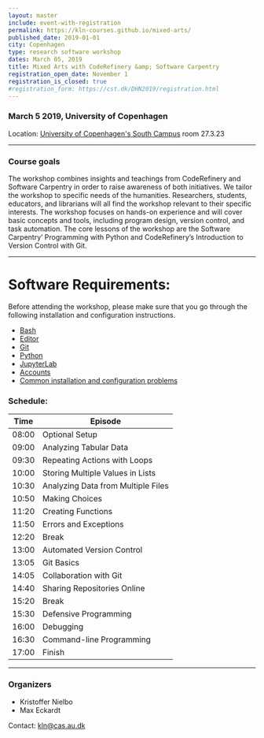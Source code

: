 ```yaml
---
layout: master
include: event-with-registration
permalink: https://kln-courses.github.io/mixed-arts/
published_date: 2019-01-01
city: Copenhagen
type: research software workshop
dates: March 05, 2019
title: Mixed Arts with CodeRefinery &amp; Software Carpentry
registration_open_date: November 1
registration_is_closed: true
#registration_form: https://cst.dk/DHN2019/registration.html
---
```


### March 5 2019, University of Copenhagen 

Location: [University of Copenhagen's South Campus](https://goo.gl/maps/XdJXMDtVPLQ2) room 27.3.23

---

### Course goals

The workshop combines insights and teachings from CodeRefinery and Software Carpentry in order to raise awareness of both initiatives. We tailor the workshop to specific needs of the humanities. Researchers, students, educators, and librarians will all find the workshop relevant to their specific interests. The workshop focuses on hands-on experience and will cover basic concepts and tools, including program design, version control, and task automation. The core lessons of the workshop are the Software Carpentry’ Programming with Python and CodeRefinery’s Introduction to Version Control with Git.

---
  

# Software Requirements:
Before attending the workshop, please make sure that you 
go through the following installation and configuration instructions.

  - [Bash](https://coderefinery.github.io/installation/bash/)
  - [Editor](https://coderefinery.github.io/installation/editors/)
  - [Git](https://coderefinery.github.io/installation/git/)
  - [Python](https://coderefinery.github.io/installation/python/)
  - [JupyterLab](https://coderefinery.github.io/installation/jupyter)
  - [Accounts](https://coderefinery.github.io/installation/#accounts)
  - [Common installation and configuration problems](https://coderefinery.github.io/installation/troubleshooting/)


### Schedule:
  
   Time | Episode
    --- |---
    08:00 |	Optional Setup
    09:00 |	Analyzing Tabular Data
    09:30 |	Repeating Actions with Loops
    10:00 |	Storing Multiple Values in Lists
    10:30 |	Analyzing Data from Multiple Files
    10:50 |	Making Choices
    11:20 |	Creating Functions
    11:50 |	Errors and Exceptions
    12:20 |	Break
    13:00 |	Automated Version Control
    13:05 |	Git Basics
    14:05 |	Collaboration with Git
    14:40 |	Sharing Repositories Online
    15:20 |	Break
    15:30 |	Defensive Programming
    16:00 |	Debugging
    16:30 |	Command-line Programming
    17:00 |	Finish

---

### Organizers

- Kristoffer Nielbo
- Max Eckardt

Contact: kln@cas.au.dk
